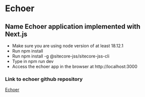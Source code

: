 # Echoer
## Name Echoer application implemented with Next.js

- Make sure you are using node version of at least 18.12.1
- Run npm install
- Run npm install -g @sitecore-jss/sitecore-jss-cli
- Type in npm run dev
- Access the echoer app in the browser at http://localhost:3000

### Link to echoer github repository
[Echoer](https://github.com/japeka/echoer)